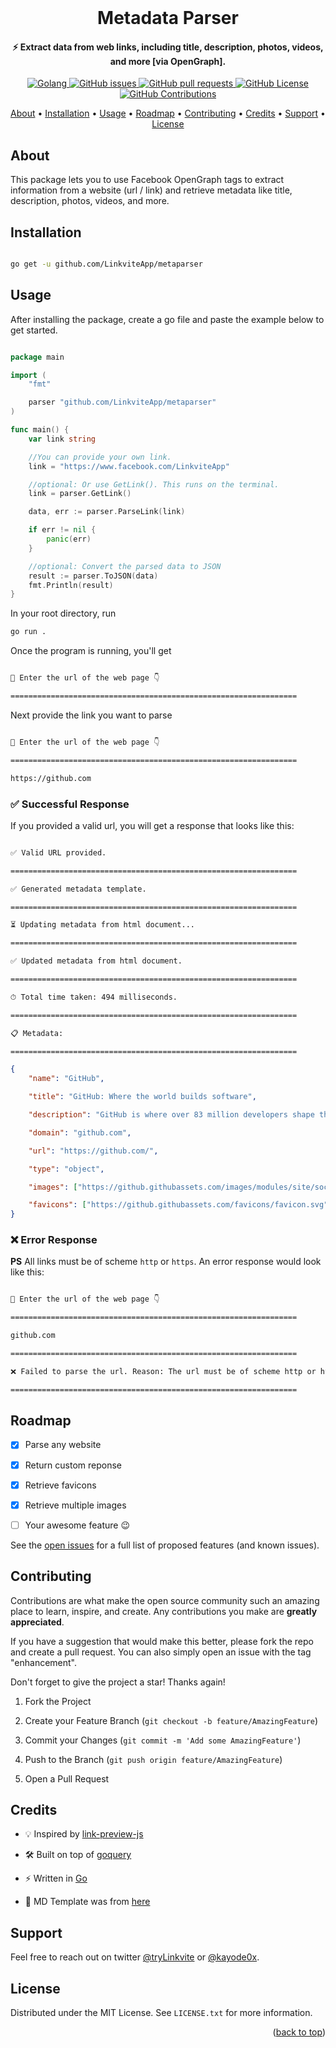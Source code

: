<div  id="top"></div>

<!-- PROJECT INTRO -->
<br />
<div align="center">
<h1  align="center">Metadata Parser</h1>
</div>

<h4 align="center">⚡️ Extract data from web links, including title, description, photos, videos, and more [via OpenGraph].</h4>

<p align="center">
    <a href="https://github.com/golang/go">
    <img src="https://img.shields.io/badge/Go-v1.8-blue.svg"
         alt="Golang">
    <a href="https://github.com/LinkviteApp/metaparser/issues">
    <img src="https://img.shields.io/github/issues/LinkviteApp/metaparser.svg"
         alt="GitHub issues">
    <a href="https://github.com/LinkviteApp/metaparser/pulls">
    <img src="https://img.shields.io/github/issues-pr-raw/LinkviteApp/metaparser.svg?&logo=github&logoColor=white"
         alt="GitHub pull requests">
    <a href="https://opensource.org/licenses/MIT">
    <img src="https://img.shields.io/badge/license-MIT-blue.svg"
         alt="GitHub License">
    <a href="https://github.com/LinkviteApp/metaparser/issues/new?labels=enhancement">
    <img src="https://img.shields.io/badge/PRs-welcome-brightgreen.svg?style=shields"
        alt="GitHub Contributions">
</p>

<p  align="center">
    <a  href="#about">About</a> •
    <a  href="#installation">Installation</a> •
    <a  href="#usage">Usage</a> •
    <a  href="#roadmap">Roadmap</a> •
    <a  href="#contributing">Contributing</a> •
    <a  href="#credits">Credits</a> •
    <a  href="#support">Support</a> •
    <a  href="#license">License</a>
</p>



<!-- ABOUT THE PROJECT -->
## About

This package lets you to use Facebook OpenGraph tags to extract information from a website (url / link) and retrieve metadata like title, description, photos, videos, and more.



<!-- INSTALLATION -->
## Installation


```sh

go get -u github.com/LinkviteApp/metaparser

```



<!-- USAGE EXAMPLES -->
## Usage

After installing the package, create a go file and paste the example below to get started.

```go

package main

import (
    "fmt"

    parser "github.com/LinkviteApp/metaparser"
)

func main() {
    var link string

    //You can provide your own link.
    link = "https://www.facebook.com/LinkviteApp"

    //optional: Or use GetLink(). This runs on the terminal.
    link = parser.GetLink()

    data, err := parser.ParseLink(link)

    if err != nil {
        panic(err)
    }

    //optional: Convert the parsed data to JSON
    result := parser.ToJSON(data)
    fmt.Println(result)
}

```
        
In your root directory, run

```sh
go run .
```
        
Once the program is running, you'll get

```sh

👋 Enter the url of the web page 👇

================================================================

```

Next provide the link you want to parse

```sh

👋 Enter the url of the web page 👇

================================================================

https://github.com

```


### ✅ Successful Response

If you provided a valid url, you will get a response that looks like this:

```sh

✅ Valid URL provided.

================================================================

✅ Generated metadata template.

================================================================

⏳ Updating metadata from html document...

================================================================

✅ Updated metadata from html document.

================================================================

⏱ Total time taken: 494 milliseconds.

================================================================

📋 Metadata:

================================================================

```

```json
{
    "name": "GitHub",

    "title": "GitHub: Where the world builds software",

    "description": "GitHub is where over 83 million developers shape the future of software, together. Contribute to the open source community, manage your Git repositories, review code like a pro, track bugs and feat...",

    "domain": "github.com",

    "url": "https://github.com/",

    "type": "object",

    "images": ["https://github.githubassets.com/images/modules/site/social-cards/github-social.png"],

    "favicons": ["https://github.githubassets.com/favicons/favicon.svg"]
}
```


### ❌ Error Response

**PS** All links must be of scheme `http` or `https`. An error response would look like this:

```sh

👋 Enter the url of the web page 👇

================================================================

github.com

================================================================

❌ Failed to parse the url. Reason: The url must be of scheme http or https.

================================================================

```



<!-- ROADMAP -->
## Roadmap

- [x] Parse any website

- [x] Return custom reponse

- [x] Retrieve favicons

- [x] Retrieve multiple images
        
- [ ] Your awesome feature 😉

See the [open issues](https://github.com/LinkviteApp/metaparser/issues) for a full list of proposed features (and known issues).



<!-- CONTRIBUTING -->
## Contributing

Contributions are what make the open source community such an amazing place to learn, inspire, and create. Any contributions you make are **greatly appreciated**.

If you have a suggestion that would make this better, please fork the repo and create a pull request. You can also simply open an issue with the tag "enhancement".

Don't forget to give the project a star! Thanks again!

1. Fork the Project

2. Create your Feature Branch (`git checkout -b feature/AmazingFeature`)

3. Commit your Changes (`git commit -m 'Add some AmazingFeature'`)

4. Push to the Branch (`git push origin feature/AmazingFeature`)

5. Open a Pull Request



<!-- CREDITS -->
## Credits

- 💡 Inspired by [link-preview-js](https://github.com/ospfranco/link-preview-js)

- 🛠 Built on top of [goquery](https://github.com/PuerkitoBio/goquery)

- ⚡️ Written in [Go](https://github.com/golang/go)

- 📝 MD Template was from [here](https://github.com/othneildrew/Best-README-Template)



<!-- SUPPORT -->
## Support

Feel free to reach out on twitter [@tryLinkvite](https://twitter.com/tryLinkvite) or [@kayode0x](https://twitter.com/kayode0x).



<!-- LICENSE -->
## License

Distributed under the MIT License. See `LICENSE.txt` for more information.

<p  align="right">(<a  href="#top">back to top</a>)</p>
